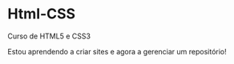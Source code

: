# Html-CSS
 Curso de HTML5 e CSS3

Estou aprendendo a criar sites e agora a gerenciar um repositório!